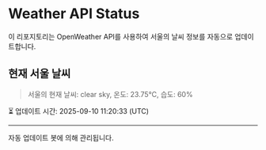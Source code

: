 
# Weather API Status

이 리포지토리는 OpenWeather API를 사용하여 서울의 날씨 정보를 자동으로 업데이트합니다.

## 현재 서울 날씨
> 서울의 현재 날씨: clear sky, 온도: 23.75°C, 습도: 60%

⏳ 업데이트 시간: 2025-09-10 11:20:33 (UTC)

---
자동 업데이트 봇에 의해 관리됩니다.
